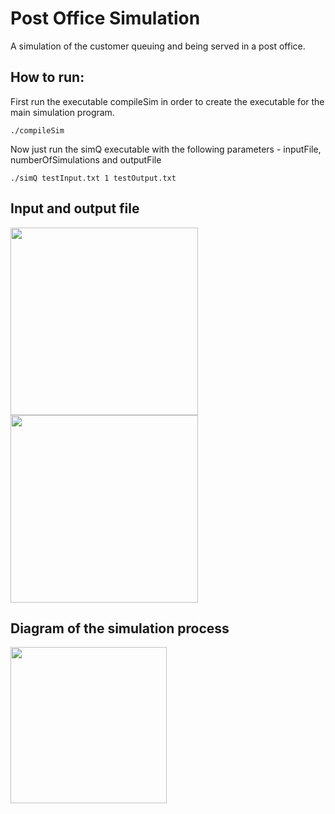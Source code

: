 # Post Office Simulation
A simulation of the customer queuing and being served in a post office.

## How to run:
First run the executable compileSim in order to create the executable for the main simulation program.
```console
./compileSim
```
Now just run the simQ executable with the following parameters - inputFile, numberOfSimulations and outputFile
```console
./simQ testInput.txt 1 testOutput.txt
```

## Input and output file
<div>
<img height="300em" src="https://i.imgur.com/zNCRal7.png">
<img height="300em" src="https://i.imgur.com/47UqeY5.png">
</div>

## Diagram of the simulation process
<img height="250em" src="https://i.imgur.com/YGu3rWK.png">
